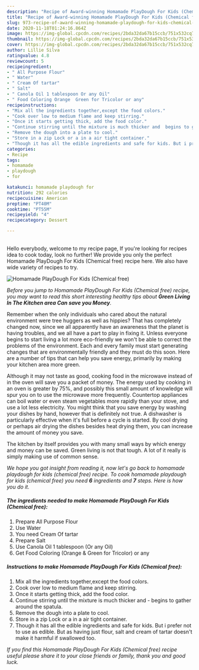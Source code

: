 ```yaml
---
description: "Recipe of Award-winning Homamade PlayDough For Kids (Chemical free)"
title: "Recipe of Award-winning Homamade PlayDough For Kids (Chemical free)"
slug: 973-recipe-of-award-winning-homamade-playdough-for-kids-chemical-free
date: 2020-11-18T01:24:16.864Z
image: https://img-global.cpcdn.com/recipes/2bda32da67b15ccb/751x532cq70/homamade-playdough-for-kids-chemical-free-recipe-main-photo.jpg
thumbnail: https://img-global.cpcdn.com/recipes/2bda32da67b15ccb/751x532cq70/homamade-playdough-for-kids-chemical-free-recipe-main-photo.jpg
cover: https://img-global.cpcdn.com/recipes/2bda32da67b15ccb/751x532cq70/homamade-playdough-for-kids-chemical-free-recipe-main-photo.jpg
author: Lillie Silva
ratingvalue: 4.8
reviewcount: 5
recipeingredient:
- " All Purpose Flour"
- " Water"
- " Cream Of tartar"
- " Salt"
- " Canola Oil 1 tablespoon Or any Oil"
- " Food Coloring Orange  Green for Tricolor or any"
recipeinstructions:
- "Mix all the ingredients together,except the food colors."
- "Cook over low to medium flame and keep stirring."
- "Once it starts getting thick, add the food color."
- "Continue stirring until the mixture is much thicker and  begins to gather around the spatula."
- "Remove the dough into a plate to cool."
- "Store in a zip Lock or a in a air tight container."
- "Though it has all the edible ingredients and safe for kids. But i prefer not to use as edible. But as having just flour, salt and cream of tartar doesn&#39;t make it harmful if swallowed too."
categories:
- Recipe
tags:
- homamade
- playdough
- for

katakunci: homamade playdough for 
nutrition: 292 calories
recipecuisine: American
preptime: "PT40M"
cooktime: "PT55M"
recipeyield: "4"
recipecategory: Dessert

---
```

<br>
Hello everybody, welcome to my recipe page, If you're looking for recipes idea to cook today, look no further! We provide you only the perfect Homamade PlayDough For Kids (Chemical free) recipe here. We also have wide variety of recipes to try.
<br>


![Homamade PlayDough For Kids (Chemical free)](https://img-global.cpcdn.com/recipes/2bda32da67b15ccb/751x532cq70/homamade-playdough-for-kids-chemical-free-recipe-main-photo.jpg)

<i>Before you jump to Homamade PlayDough For Kids (Chemical free) recipe, you may want to read this short interesting healthy tips about 
<strong>Green Living In The Kitchen area Can save you Money</strong>.</i>
</br>

Remember when the only individuals who cared about the natural environment were tree huggers as well as hippies? That has completely changed now, since we all apparently have an awareness that the planet is having troubles, and we all have a part to play in fixing it. Unless everyone begins to start living a lot more eco-friendly we won't be able to correct the problems of the environment. Each and every family must start generating changes that are environmentally friendly and they must do this soon. Here are a number of tips that can help you save energy, primarily by making your kitchen area more green.

Although it may not taste as good, cooking food in the microwave instead of in the oven will save you a packet of money. The energy used by cooking in an oven is greater by 75%, and possibly this small amount of knowledge will spur you on to use the microwave more frequently. Countertop appliances can boil water or even steam vegetables more rapidly than your stove, and use a lot less electricity. You might think that you save energy by washing your dishes by hand, however that is definitely not true. A dishwasher is particularly effective when it's full before a cycle is started. By cool drying or perhaps air drying the dishes besides heat drying them, you can increase the amount of money you save.

The kitchen by itself provides you with many small ways by which energy and money can be saved. Green living is not that tough. A lot of it really is simply making use of common sense.


<i>We hope you got insight from reading it, now let's go back to homamade playdough for kids (chemical free) recipe. To cook homamade playdough for kids (chemical free) you need <strong>6</strong> ingredients and <strong>7</strong> steps. Here is how you do it.
</i>

##### The ingredients needed to make Homamade PlayDough For Kids (Chemical free):

1. Prepare  All Purpose Flour
1. Use  Water
1. You need  Cream Of tartar
1. Prepare  Salt
1. Use  Canola Oil 1 tablespoon (Or any Oil)
1. Get  Food Coloring (Orange &amp; Green for Tricolor) or any


##### Instructions to make Homamade PlayDough For Kids (Chemical free):

1. Mix all the ingredients together,except the food colors.
1. Cook over low to medium flame and keep stirring.
1. Once it starts getting thick, add the food color.
1. Continue stirring until the mixture is much thicker and  - begins to gather around the spatula.
1. Remove the dough into a plate to cool.
1. Store in a zip Lock or a in a air tight container.
1. Though it has all the edible ingredients and safe for kids. But i prefer not to use as edible. But as having just flour, salt and cream of tartar doesn&#39;t make it harmful if swallowed too.


<i>If you find this Homamade PlayDough For Kids (Chemical free) recipe useful please share it to your close friends or family, thank you and good luck.</i>
